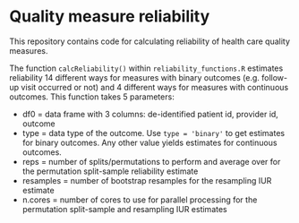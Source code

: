 # Quality measure reliability

This repository contains code for calculating reliability of health care quality measures.

The function `calcReliability()` within `reliability_functions.R` estimates reliability 14 different ways for
measures with binary outcomes (e.g. follow-up visit occurred or not) and 4 different ways for measures with continuous outcomes. This function takes 5 parameters:
- df0 = data frame with 3 columns: de-identified patient id, provider id, outcome
- type = data type of the outcome. Use `type = 'binary'` to get estimates for binary outcomes. Any other value yields estimates for continuous outcomes.
- reps = number of splits/permutations to perform and average over for the permutation split-sample reliability estimate
- resamples = number of bootstrap resamples for the resampling IUR estimate
- n.cores = number of cores to use for parallel processing for the permutation split-sample and resampling IUR estimates 

